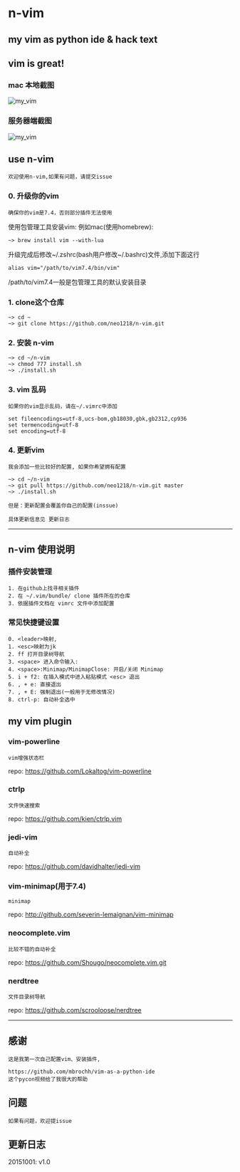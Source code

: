 # n-vim
## my vim as python ide & hack text

## vim is great!
### mac 本地截图
![my_vim](http://7xj431.com1.z0.glb.clouddn.com/屏幕快照%202015-09-18%20上午11.03.55.png) <br/>

### 服务器端截图
![my_vim](http://7xj431.com1.z0.glb.clouddn.com/屏幕快照%202015-09-24%20上午12.45.15.png) <br/>

## use n-vim

    欢迎使用n-vim,如果有问题，请提交issue

### 0. 升级你的vim

    确保你的vim是7.4，否则部分插件无法使用

使用包管理工具安装vim: 例如mac(使用homebrew):

    ~> brew install vim --with-lua

升级完成后修改~/.zshrc(bash用户修改~/.bashrc)文件,添加下面这行

    alias vim="/path/to/vim7.4/bin/vim"

/path/to/vim7.4一般是包管理工具的默认安装目录

### 1. clone这个仓库

    ~> cd ~
    ~> git clone https://github.com/neo1218/n-vim.git

### 2. 安装 n-vim

    ~> cd ~/n-vim
    ~> chmod 777 install.sh
    ~> ./install.sh

### 3. vim 乱码

    如果你的vim显示乱码，请在~/.vimrc中添加

    set fileencodings=utf-8,ucs-bom,gb18030,gbk,gb2312,cp936
    set termencoding=utf-8
    set encoding=utf-8

### 4. 更新vim

    我会添加一些比较好的配置, 如果你希望拥有配置

    ~> cd ~/n-vim
    ~> git pull https://github.com/neo1218/n-vim.git master
    ~> ./install.sh

    但是：更新配置会覆盖你自己的配置(inssue)

    具体更新信息见 更新日志

<hr/>

## n-vim 使用说明
### 插件安装管理

    1. 在github上找寻相关插件
    2. 在 ~/.vim/bundle/ clone 插件所在的仓库
    3. 依据插件文档在 vimrc 文件中添加配置

### 常见快捷键设置

    0. <leader>映射,
    1. <esc>映射为jk
    2. ff 打开目录树导航
    3. <space> 进入命令输入:
    4. <space>:Minimap/MinimapClose: 开启/关闭 Minimap
    5. i + f2: 在插入模式中进入粘贴模式 <esc> 退出
    6. , + e: 直接退出
    7. , + E: 强制退出(一般用于无修改情况)
    8. ctrl-p: 自动补全选中


## my vim plugin

### vim-powerline

    vim增强状态栏

repo: https://github.com/Lokaltog/vim-powerline <br/>

### ctrlp

    文件快速搜索

repo: https://github.com/kien/ctrlp.vim <br/>


### jedi-vim

    自动补全

repo: https://github.com/davidhalter/jedi-vim <br/>


### vim-minimap(用于7.4)

    minimap

repo: http://github.com/severin-lemaignan/vim-minimap <br/>


### neocomplete.vim

    比较不错的自动补全

repo:  https://github.com/Shougo/neocomplete.vim.git <br/>

### nerdtree

    文件目录树导航

repo: https://github.com/scrooloose/nerdtree <br/>

<hr/>

## 感谢

    这是我第一次自己配置vim、安装插件,

    https://github.com/mbrochh/vim-as-a-python-ide
    这个pycon视频给了我很大的帮助

## 问题

    如果有问题，欢迎提issue

## 更新日志
20151001: v1.0

